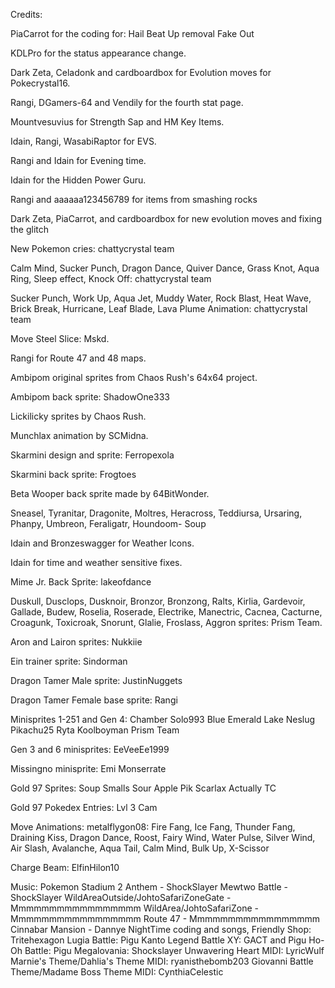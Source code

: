 Credits:

PiaCarrot for the coding for:
Hail
Beat Up removal
Fake Out

KDLPro for the status appearance change.

Dark Zeta, Celadonk and cardboardbox for Evolution moves for Pokecrystal16.

Rangi, DGamers-64 and Vendily for the fourth stat page.

Mountvesuvius for Strength Sap and HM Key Items.

Idain, Rangi, WasabiRaptor for EVS.

Rangi and Idain for Evening time.

Idain for the Hidden Power Guru.

Rangi and aaaaaa123456789 for items from smashing rocks

Dark Zeta, PiaCarrot, and cardboardbox for new evolution moves and fixing the glitch

New Pokemon cries: chattycrystal team

Calm Mind, Sucker Punch, Dragon Dance, Quiver Dance, Grass Knot, Aqua Ring, Sleep effect, Knock Off: chattycrystal team

Sucker Punch, Work Up, Aqua Jet, Muddy Water, Rock Blast, Heat Wave, Brick Break, Hurricane, Leaf Blade, Lava Plume Animation: chattycrystal team

Move Steel Slice: Mskd.

Rangi for Route 47 and 48 maps.

Ambipom original sprites from Chaos Rush's 64x64 project.

Ambipom back sprite: ShadowOne333

Lickilicky sprites by Chaos Rush.

Munchlax animation by SCMidna.

Skarmini design and sprite: Ferropexola

Skarmini back sprite: Frogtoes

Beta Wooper back sprite made by 64BitWonder.

Sneasel, Tyranitar, Dragonite, Moltres, Heracross,
Teddiursa, Ursaring, Phanpy, Umbreon, Feraligatr,
Houndoom- Soup

Idain and Bronzeswagger for Weather Icons.

Idain for time and weather sensitive fixes.

Mime Jr. Back Sprite: lakeofdance

Duskull, Dusclops, Dusknoir, Bronzor, Bronzong, Ralts, Kirlia, Gardevoir, Gallade,
Budew, Roselia, Roserade, Electrike, Manectric, Cacnea, Cacturne, Croagunk,
Toxicroak, Snorunt, Glalie, Froslass, Aggron sprites:
Prism Team.

Aron and Lairon sprites: Nukkiie

Ein trainer sprite: Sindorman

Dragon Tamer Male sprite: JustinNuggets

Dragon Tamer Female base sprite: Rangi

Minisprites 1-251 and Gen 4:
Chamber
Solo993
Blue Emerald
Lake
Neslug
Pikachu25
Ryta
Koolboyman
Prism Team

Gen 3 and 6 minisprites:
EeVeeEe1999

Missingno minisprite:
Emi Monserrate

Gold 97 Sprites:
Soup
Smalls
Sour Apple
Pik
Scarlax
Actually TC

Gold 97 Pokedex Entries:
Lvl 3
Cam


Move Animations:
metalflygon08: Fire Fang, Ice Fang, Thunder Fang,
Draining Kiss, Dragon Dance, Roost, Fairy Wind,
Water Pulse, Silver Wind, Air Slash, Avalanche,
Aqua Tail, Calm Mind, Bulk Up, X-Scissor

Charge Beam: ElfinHilon10

Music:
Pokemon Stadium 2 Anthem - ShockSlayer
Mewtwo Battle - ShockSlayer
WildAreaOutside/JohtoSafariZoneGate - Mmmmmmmmmmmmmmmmm
WildArea/JohtoSafariZone - Mmmmmmmmmmmmmmmmm
Route 47 - Mmmmmmmmmmmmmmmmm
Cinnabar Mansion - Dannye
NightTime coding and songs, Friendly Shop: Tritehexagon
Lugia Battle: Pigu
Kanto Legend Battle XY: GACT and Pigu
Ho-Oh Battle: Pigu
Megalovania: Shockslayer
Unwavering Heart MIDI: LyricWulf
Marnie's Theme/Dahlia's Theme MIDI: ryanisthebomb203
Giovanni Battle Theme/Madame Boss Theme MIDI: CynthiaCelestic
